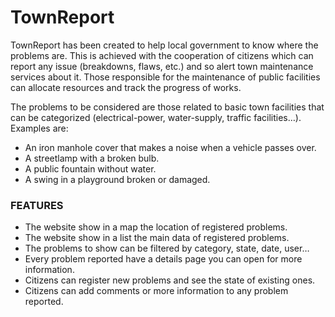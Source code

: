 # TownReport
TownReport has been created to help local government to know where the problems are. This is achieved with the cooperation of citizens which can report any issue (breakdowns, flaws, etc.) and so alert town maintenance services about it. Those responsible for the maintenance of public facilities can allocate resources and track the progress of works.

The problems to be considered are those related to basic town facilities that can be categorized (electrical-power, water-supply, traffic facilities…). Examples are:
* An iron manhole cover that makes a noise when a vehicle passes over.
* A streetlamp with a broken bulb.
* A public fountain without water.
* A swing in a playground broken or damaged.


### FEATURES
* The website show in a map the location of registered problems.
* The website show in a list the main data of registered problems.
* The problems to show can be filtered by category, state, date, user…
* Every problem reported have a details page you can open for more information.
* Citizens can register new problems and see the state of existing ones.
* Citizens can add comments or more information to any problem reported.
